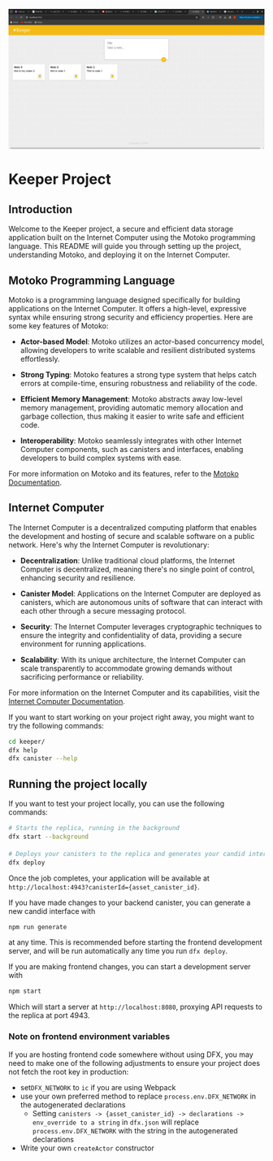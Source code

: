 ![Screenshot](https://github.com/Kuldeep12e/Keeper/raw/main/Screenshot%20from%202024-03-21%2020-55-44.png)

# Keeper Project

## Introduction
Welcome to the Keeper project, a secure and efficient data storage application built on the Internet Computer using the Motoko programming language. This README will guide you through setting up the project, understanding Motoko, and deploying it on the Internet Computer.

## Motoko Programming Language
Motoko is a programming language designed specifically for building applications on the Internet Computer. It offers a high-level, expressive syntax while ensuring strong security and efficiency properties. Here are some key features of Motoko:

- **Actor-based Model**: Motoko utilizes an actor-based concurrency model, allowing developers to write scalable and resilient distributed systems effortlessly.
  
- **Strong Typing**: Motoko features a strong type system that helps catch errors at compile-time, ensuring robustness and reliability of the code.
  
- **Efficient Memory Management**: Motoko abstracts away low-level memory management, providing automatic memory allocation and garbage collection, thus making it easier to write safe and efficient code.
  
- **Interoperability**: Motoko seamlessly integrates with other Internet Computer components, such as canisters and interfaces, enabling developers to build complex systems with ease.

For more information on Motoko and its features, refer to the [Motoko Documentation](https://sdk.dfinity.org/docs/language-guide/motoko.html).

## Internet Computer
The Internet Computer is a decentralized computing platform that enables the development and hosting of secure and scalable software on a public network. Here's why the Internet Computer is revolutionary:

- **Decentralization**: Unlike traditional cloud platforms, the Internet Computer is decentralized, meaning there's no single point of control, enhancing security and resilience.

- **Canister Model**: Applications on the Internet Computer are deployed as canisters, which are autonomous units of software that can interact with each other through a secure messaging protocol.

- **Security**: The Internet Computer leverages cryptographic techniques to ensure the integrity and confidentiality of data, providing a secure environment for running applications.

- **Scalability**: With its unique architecture, the Internet Computer can scale transparently to accommodate growing demands without sacrificing performance or reliability.

For more information on the Internet Computer and its capabilities, visit the [Internet Computer Documentation](https://sdk.dfinity.org/docs/index.html).



If you want to start working on your project right away, you might want to try the following commands:

```bash
cd keeper/
dfx help
dfx canister --help
```

## Running the project locally

If you want to test your project locally, you can use the following commands:

```bash
# Starts the replica, running in the background
dfx start --background

# Deploys your canisters to the replica and generates your candid interface
dfx deploy
```

Once the job completes, your application will be available at `http://localhost:4943?canisterId={asset_canister_id}`.

If you have made changes to your backend canister, you can generate a new candid interface with

```bash
npm run generate
```

at any time. This is recommended before starting the frontend development server, and will be run automatically any time you run `dfx deploy`.

If you are making frontend changes, you can start a development server with

```bash
npm start
```

Which will start a server at `http://localhost:8080`, proxying API requests to the replica at port 4943.

### Note on frontend environment variables

If you are hosting frontend code somewhere without using DFX, you may need to make one of the following adjustments to ensure your project does not fetch the root key in production:

- set`DFX_NETWORK` to `ic` if you are using Webpack
- use your own preferred method to replace `process.env.DFX_NETWORK` in the autogenerated declarations
  - Setting `canisters -> {asset_canister_id} -> declarations -> env_override to a string` in `dfx.json` will replace `process.env.DFX_NETWORK` with the string in the autogenerated declarations
- Write your own `createActor` constructor
